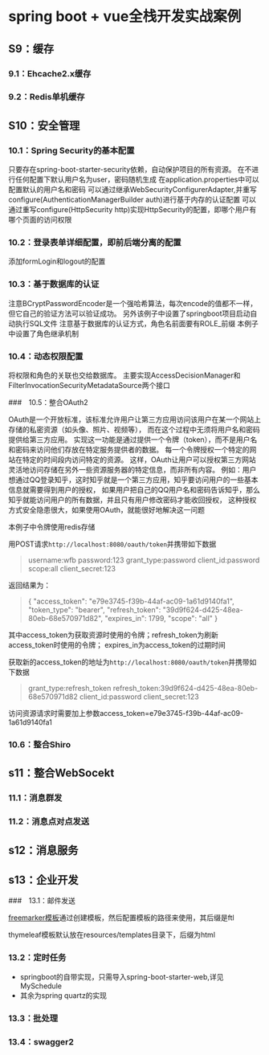 # spring boot + vue全栈开发实战案例

## S9：缓存

### 9.1：Ehcache2.x缓存

### 9.2：Redis单机缓存

## S10：安全管理

### 10.1：Spring Security的基本配置

只要存在spring-boot-starter-security依赖，自动保护项目的所有资源。
在不进行任何配置下默认用户名为user，密码随机生成
在application.properties中可以配置默认的用户名和密码
可以通过继承WebSecurityConfigurerAdapter,并重写configure(AuthenticationManagerBuilder auth)进行基于内存的认证配置
可以通过重写configure(HttpSecurity http)实现HttpSecurity的配置，即哪个用户有哪个页面的访问权限

### 10.2：登录表单详细配置，即前后端分离的配置

添加formLogin和logout的配置

### 10.3：基于数据库的认证

注意BCryptPasswordEncoder是一个强哈希算法，每次encode的值都不一样，但它自己的验证方法可以验证成功。
另外该例子中设置了springboot项目启动自动执行SQL文件
注意基于数据库的认证方式，角色名前面要有ROLE_前缀
本例子中设置了角色继承机制

### 10.4：动态权限配置

将权限和角色的关联也交给数据库。
主要实现AccessDecisionManager和FilterInvocationSecurityMetadataSource两个接口

###　10.5：整合OAuth2

OAuth是一个开放标准，该标准允许用户让第三方应用访问该用户在某一个网站上存储的私密资源（如头像、照片、视频等），
而在这个过程中无须将用户名和密码提供给第三方应用。
实现这一功能是通过提供一个令牌（token），而不是用户名和密码来访问他们存放在特定服务提供者的数据。
每一个令牌授权一个特定的网站在特定的时间段内访问特定的资源。
这样，OAuth让用户可以授权第三方网站灵活地访问存储在另外一些资源服务器的特定信息，而非所有内容。
例如：用户想通过QQ登录知乎，这时知乎就是一个第三方应用，知乎要访问用户的一些基本信息就需要得到用户的授权，
如果用户把自己的QQ用户名和密码告诉知乎，那么知乎就能访问用户的所有数据，并且只有用户修改密码才能收回授权，
这种授权方式安全隐患很大，如果使用OAuth，就能很好地解决这一问题

本例子中令牌使用redis存储

用POST请求`http://localhost:8080/oauth/token`并携带如下数据
> username:wfb
  password:123
  grant_type:password
  client_id:password
  scope:all
  client_secret:123

返回结果为：
> {
      "access_token": "e79e3745-f39b-44af-ac09-1a61d9140fa1",
      "token_type": "bearer",
      "refresh_token": "39d9f624-d425-48ea-80eb-68e570971d82",
      "expires_in": 1799,
      "scope": "all"
  }

其中access_token为获取资源时使用的令牌；refresh_token为刷新access_token时使用的令牌；
expires_in为access_token的过期时间

获取新的access_token的地址为`http://localhost:8080/oauth/token`并携带如下数据
> grant_type:refresh_token
  refresh_token:39d9f624-d425-48ea-80eb-68e570971d82
  client_id:password
  client_secret:123

访问资源请求时需要加上参数access_token=e79e3745-f39b-44af-ac09-1a61d9140fa1

### 10.6：整合Shiro

## s11：整合WebSocekt

### 11.1：消息群发

### 11.2：消息点对点发送

## s12：消息服务

## s13：企业开发

###　13.1：邮件发送

[freemarker模板](http://freemarker.foofun.cn/)通过创建模板，然后配置模板的路径来使用，其后缀是ftl

thymeleaf模板默认放在resources/templates目录下，后缀为html

### 13.2：定时任务

- springboot的自带实现，只需导入spring-boot-starter-web,详见MySchedule
- 其余为spring quartz的实现

### 13.3：批处理

### 13.4：swagger2